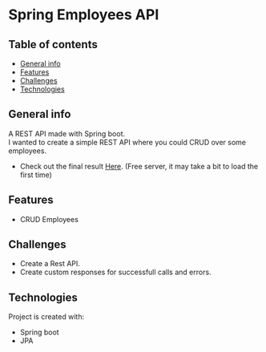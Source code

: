 # Spring Employees API

## Table of contents
* [General info](#general-info)
* [Features](#features)
* [Challenges](#challenges)
* [Technologies](#technologies)

## General info
A REST API made with Spring boot.  
I wanted to create a simple REST API where you could CRUD over some employees.
* Check out the final result [Here](https://spring-employees-api.herokuapp.com/).  (Free server, it may take a bit to load the first time)

## Features
* CRUD Employees

## Challenges
* Create a Rest API.
* Create custom responses for successfull calls and errors.
	
## Technologies
Project is created with:
* Spring boot
* JPA
	
